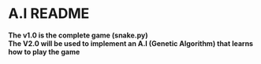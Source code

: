 # A.I README

**The v1.0 is the complete game (snake.py)**  
**The V2.0 will be used to implement an A.I (Genetic Algorithm) that learns how to play the game**
